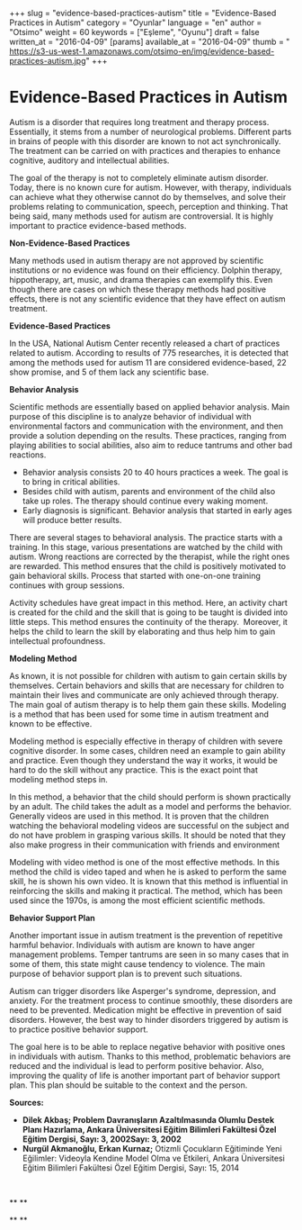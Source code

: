 +++
slug = "evidence-based-practices-autism"
title = "Evidence-Based Practices in Autism"
category = "Oyunlar"
language = "en"
author = "Otsimo"
weight = 60
keywords = ["Eşleme", "Oyunu"]
draft = false
written_at = "2016-04-09"
[params]
available_at = "2016-04-09"
thumb = "
https://s3-us-west-1.amazonaws.com/otsimo-en/img/evidence-based-practices-autism.jpg"
+++

# Evidence-Based Practices in Autism

Autism is a disorder that requires long treatment and therapy process. Essentially, it stems from a number of neurological problems. Different parts in brains of people with this disorder are known to not act synchronically. The treatment can be carried on with practices and therapies to enhance cognitive, auditory and intellectual abilities.

The goal of the therapy is not to completely eliminate autism disorder. Today, there is no known cure for autism. However, with therapy, individuals can achieve what they otherwise cannot do by themselves, and solve their problems relating to communication, speech, perception and thinking. That being said, many methods used for autism are controversial. It is highly important to practice evidence-based methods.


**Non-Evidence-Based Practices**

Many methods used in autism therapy are not approved by scientific institutions or no evidence was found on their efficiency. Dolphin therapy, hippotherapy, art, music, and drama therapies can exemplify this. Even though there are cases on which these therapy methods had positive effects, there is not any scientific evidence that they have effect on autism treatment.

**Evidence-Based Practices**

In the USA, National Autism Center recently released a chart of practices related to autism. According to results of 775 researches, it is detected that among the methods used for autism 11 are considered evidence-based, 22 show promise, and 5 of them lack any scientific base.

**Behavior Analysis**

Scientific methods are essentially based on applied behavior analysis. Main purpose of this discipline is to analyze behavior of individual with environmental factors and communication with the environment, and then provide a solution depending on the results. These practices, ranging from playing abilities to social abilities, also aim to reduce tantrums and other bad reactions.

  * Behavior analysis consists 20 to 40 hours practices a week. The goal is to bring in critical abilities.
  * Besides child with autism, parents and environment of the child also take up roles. The therapy should continue every waking moment.
  * Early diagnosis is significant. Behavior analysis that started in early ages will produce better results.

There are several stages to behavioral analysis. The practice starts with a training. In this stage, various presentations are watched by the child with autism. Wrong reactions are corrected by the therapist, while the right ones are rewarded. This method ensures that the child is positively motivated to gain behavioral skills. Process that started with one-on-one training continues with group sessions.

Activity schedules have great impact in this method. Here, an activity chart is created for the child and the skill that is going to be taught is divided into little steps. This method ensures the continuity of the therapy.  Moreover, it helps the child to learn the skill by elaborating and thus help him to gain intellectual profoundness.

**Modeling Method**

As known, it is not possible for children with autism to gain certain skills by themselves. Certain behaviors and skills that are necessary for children to maintain their lives and communicate are only achieved through therapy. The main goal of autism therapy is to help them gain these skills. Modeling is a method that has been used for some time in autism treatment and known to be effective.

Modeling method is especially effective in therapy of children with severe cognitive disorder. In some cases, children need an example to gain ability and practice. Even though they understand the way it works, it would be hard to do the skill without any practice. This is the exact point that modeling method steps in.

In this method, a behavior that the child should perform is shown practically by an adult. The child takes the adult as a model and performs the behavior. Generally videos are used in this method. It is proven that the children watching the behavioral modeling videos are successful on the subject and do not have problem in grasping various skills. It should be noted that they also make progress in their communication with friends and environment

Modeling with video method is one of the most effective methods. In this method the child is video taped and when he is asked to perform the same skill, he is shown his own video. It is known that this method is influential in reinforcing the skills and making it practical. The method, which has been used since the 1970s, is among the most efficient scientific methods.

**Behavior Support Plan**

Another important issue in autism treatment is the prevention of repetitive harmful behavior. Individuals with autism are known to have anger management problems. Temper tantrums are seen in so many cases that in some of them, this state might cause tendency to violence. The main purpose of behavior support plan is to prevent such situations.

Autism can trigger disorders like Asperger's syndrome, depression, and anxiety. For the treatment process to continue smoothly, these disorders are need to be prevented. Medication might be effective in prevention of said disorders. However, the best way to hinder disorders triggered by autism is to practice positive behavior support.

The goal here is to be able to replace negative behavior with positive ones in individuals with autism. Thanks to this method, problematic behaviors are reduced and the individual is lead to perform positive behavior. Also, improving the quality of life is another important part of behavior support plan. This plan should be suitable to the context and the person.

**Sources:**

  * **Dilek Akbaş; **Problem Davranışların Azaltılmasında Olumlu Destek Planı Hazırlama, Ankara Üniversitesi Eğitim Bilimleri Fakültesi Özel Eğitim Dergisi, Sayı: 3, 2002**Sayı: 3, 2002**
  * **Nurgül Akmanoğlu, Erkan Kurnaz;** Otizmli Çocukların Eğitiminde Yeni Eğilimler: Videoyla Kendine Model Olma ve Etkileri, Ankara Üniversitesi Eğitim Bilimleri Fakültesi Özel Eğitim Dergisi, Sayı: 15, 2014

 

** **

** **
